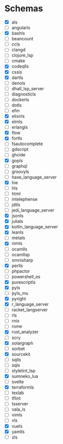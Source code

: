 # Schemas

- [x] als
- [ ] angularls
- [x] bashls
- [ ] beancount
- [ ] ccls
- [ ] clangd
- [ ] clojure_lsp
- [ ] cmake
- [x] codeqlls
- [x] cssls
- [x] dartls
- [ ] denols
- [ ] dhall_lsp_server
- [ ] diagnosticls
- [ ] dockerls
- [ ] dotls
- [ ] efm
- [x] elixirls
- [x] elmls
- [ ] erlangls
- [x] flow
- [x] fortls
- [ ] fsautocomplete
- [ ] gdscript
- [ ] ghcide
- [x] gopls
- [ ] graphql
- [ ] groovyls
- [ ] haxe_language_server
- [x] hie
- [ ] hls
- [ ] html
- [ ] intelephense
- [ ] jdtls
- [ ] jedi_language_server
- [x] jsonls
- [x] julials
- [x] kotlin_language_server
- [x] leanls
- [ ] metals
- [x] nimls
- [ ] ocamlls
- [ ] ocamllsp
- [ ] omnisharp
- [x] perlls
- [ ] phpactor
- [ ] powershell_es
- [x] purescriptls
- [x] pyls
- [ ] pyls_ms
- [x] pyright
- [x] r_language_server
- [ ] racket_langserver
- [ ] rls
- [ ] rnix
- [ ] rome
- [x] rust_analyzer
- [ ] scry
- [x] solargraph
- [ ] sorbet
- [x] sourcekit
- [ ] sqlls
- [ ] sqls
- [ ] stylelint_lsp
- [x] sumneko_lua
- [ ] svelte
- [x] terraformls
- [ ] texlab
- [ ] tflint
- [ ] tsserver
- [ ] vala_ls
- [ ] vimls
- [ ] vls
- [x] vuels
- [x] yamlls
- [ ] zls